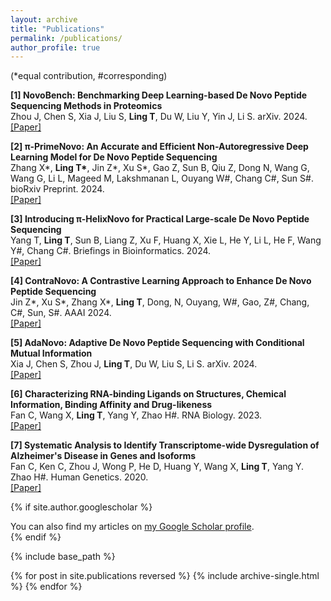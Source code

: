 ```yaml
---
layout: archive
title: "Publications"
permalink: /publications/
author_profile: true
---
```

(\*equal contribution, #corresponding)

**[1] NovoBench: Benchmarking Deep Learning-based De Novo Peptide Sequencing Methods in Proteomics**<br/>
Zhou J, Chen S, Xia J, Liu S, __Ling T__, Du W, Liu Y, Yin J, Li S. arXiv. 2024.<br/>
[\[Paper\]](https://arxiv.org/abs/2406.11906)<br/>

**[2] π-PrimeNovo: An Accurate and Efficient Non-Autoregressive Deep Learning Model for De Novo Peptide Sequencing** <br/>
Zhang X\*, __Ling T\*__, Jin Z\*, Xu S*, Gao Z, Sun B, Qiu Z, Dong N, Wang G, Wang G, Li L, Mageed M, Lakshmanan L, Ouyang W#, Chang C#, Sun S#. bioRxiv Preprint. 2024.<br/>
[\[Paper\]](https://academic.oup.com/bib/article/25/2/bbae021/7604886)<br/>

**[3] Introducing π-HelixNovo for Practical Large-scale De Novo Peptide Sequencing** <br/>
Yang T, __Ling T__, Sun B, Liang Z, Xu F, Huang X, Xie L, He Y, Li L, He F, Wang Y#, Chang C#. Briefings in Bioinformatics. 2024.<br/>
[\[Paper\]](https://www.biorxiv.org/content/10.1101/2024.05.17.594647v1)<br/>

**[4] ContraNovo: A Contrastive Learning Approach to Enhance De Novo Peptide Sequencing**<br/>
Jin Z\*, Xu S\*, Zhang X\*, __Ling T__, Dong, N, Ouyang, W#, Gao, Z#, Chang, C#, Sun, S#. AAAI 2024.<br/>
[\[Paper\]](https://arxiv.org/abs/2312.11584)

**[5] AdaNovo: Adaptive De Novo Peptide Sequencing with Conditional Mutual Information**<br/>
Xia J, Chen S, Zhou J, __Ling T__, Du W, Liu S, Li S. arXiv. 2024.<br/>
[\[Paper\]](https://arxiv.org/abs/2403.07013)

**[6] Characterizing RNA-binding Ligands on Structures, Chemical Information, Binding Affinity and Drug-likeness**<br/>
Fan C, Wang X, __Ling T__, Yang Y, Zhao H#. RNA Biology. 2023.<br/>
[\[Paper\]](https://www.tandfonline.com/doi/full/10.1080/15476286.2023.2231708)

**[7] Systematic Analysis to Identify Transcriptome-wide Dysregulation of Alzheimer's Disease in Genes and Isoforms**<br/>
Fan C, Ken C, Zhou J, Wong P, He D, Huang Y, Wang X, __Ling T__, Yang Y. Zhao H#. Human Genetics. 2020.<br/>
[\[Paper\]](https://link.springer.com/article/10.1007/s00439-020-02230-7)

{% if site.author.googlescholar %}
  <div class="wordwrap">You can also find my articles on <a href="{{site.author.googlescholar}}">my Google Scholar profile</a>.</div>
{% endif %}

{% include base_path %}

{% for post in site.publications reversed %}
  {% include archive-single.html %}
{% endfor %}
